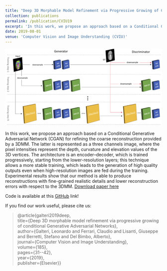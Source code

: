 ```yaml
---
title: "Deep 3D Morphable Model Refinement via Progressive Growing of Conditional Generative Adversarial Networks"
collection: publications
permalink: /publication/CVIU19
excerpt: 'In this work, we propose an approach based on a Conditional Generative Adversarial Network (CGAN) for refining the coarse face reconstruction as obtained with standard 3DMM fitting techniques.'
date: 2019-08-01
venue: 'Computer Vision and Image Understanding (CVIU)'
---
```

![Paper image!](/images/cviu.png)

In this work, we propose an approach based on a Conditional Generative Adversarial Network (CGAN) for refining the coarse reconstruction provided by a 3DMM. The latter is represented as a three channels image, where the pixel intensities represent the depth, curvature and elevation values of the 3D vertices. The architecture is an encoder–decoder, which is trained progressively, starting from the lower-resolution layers; this technique allows a more stable training, which leads to the generation of high quality outputs even when high-resolution images are fed during the training. Experimental results show that our method is able to produce reconstructions with fine-grained realistic details and lower reconstruction errors with respect to the 3DMM.  [Download paper here](https://www.sciencedirect.com/science/article/pii/S1077314219300773)

Code is available at this [GitHub](https://github.com/clferrari/deep-3dmm-refinement) link!

If you find our work useful, please cite us: 
 
>@article{galteri2019deep,  
>  title={Deep 3D morphable model refinement via progressive growing of conditional Generative Adversarial Networks},  
>  author={Galteri, Leonardo and Ferrari, Claudio and Lisanti, Giuseppe and Berretti, Stefano and Del Bimbo, Alberto},  
>  journal={Computer Vision and Image Understanding},  
>  volume={185},  
>  pages={31--42},  
>  year={2019},  
>  publisher={Elsevier}}  







